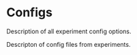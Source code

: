 # Configs
Description of all experiment config options.

Descripton of config files from experiments. 